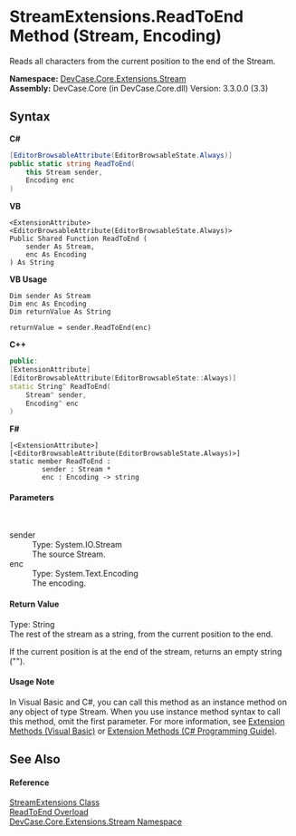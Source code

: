 # StreamExtensions.ReadToEnd Method (Stream, Encoding)
 

Reads all characters from the current position to the end of the Stream.

**Namespace:**&nbsp;<a href="N_DevCase_Core_Extensions_Stream">DevCase.Core.Extensions.Stream</a><br />**Assembly:**&nbsp;DevCase.Core (in DevCase.Core.dll) Version: 3.3.0.0 (3.3)

## Syntax

**C#**<br />
``` C#
[EditorBrowsableAttribute(EditorBrowsableState.Always)]
public static string ReadToEnd(
	this Stream sender,
	Encoding enc
)
```

**VB**<br />
``` VB
<ExtensionAttribute>
<EditorBrowsableAttribute(EditorBrowsableState.Always)>
Public Shared Function ReadToEnd ( 
	sender As Stream,
	enc As Encoding
) As String
```

**VB Usage**<br />
``` VB Usage
Dim sender As Stream
Dim enc As Encoding
Dim returnValue As String

returnValue = sender.ReadToEnd(enc)
```

**C++**<br />
``` C++
public:
[ExtensionAttribute]
[EditorBrowsableAttribute(EditorBrowsableState::Always)]
static String^ ReadToEnd(
	Stream^ sender, 
	Encoding^ enc
)
```

**F#**<br />
``` F#
[<ExtensionAttribute>]
[<EditorBrowsableAttribute(EditorBrowsableState.Always)>]
static member ReadToEnd : 
        sender : Stream * 
        enc : Encoding -> string 

```


#### Parameters
&nbsp;<dl><dt>sender</dt><dd>Type: System.IO.Stream<br />The source Stream.</dd><dt>enc</dt><dd>Type: System.Text.Encoding<br />The encoding.</dd></dl>

#### Return Value
Type: String<br />The rest of the stream as a string, from the current position to the end. 

 If the current position is at the end of the stream, returns an empty string ("").

#### Usage Note
In Visual Basic and C#, you can call this method as an instance method on any object of type Stream. When you use instance method syntax to call this method, omit the first parameter. For more information, see <a href="https://docs.microsoft.com/dotnet/visual-basic/programming-guide/language-features/procedures/extension-methods">Extension Methods (Visual Basic)</a> or <a href="https://docs.microsoft.com/dotnet/csharp/programming-guide/classes-and-structs/extension-methods">Extension Methods (C# Programming Guide)</a>.

## See Also


#### Reference
<a href="T_DevCase_Core_Extensions_Stream_StreamExtensions">StreamExtensions Class</a><br /><a href="Overload_DevCase_Core_Extensions_Stream_StreamExtensions_ReadToEnd">ReadToEnd Overload</a><br /><a href="N_DevCase_Core_Extensions_Stream">DevCase.Core.Extensions.Stream Namespace</a><br />